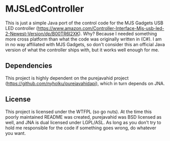 # MJSLedController
This is just a simple Java port of the control code for the MJS Gadgets USB LED controller (https://www.amazon.com/Controller-Interface-Mjs-usb-led-2-Newest-Version/dp/B00TR6I2XK).  Why?  Because I needed something more cross platform than what the code was originally written in (C#).  I am in no way affiliated with MJS Gadgets, so don't consider this an official Java version of what the controller ships with, but it works well enough for me.
## Dependencies
This project is highly dependent on the purejavahid project (https://github.com/nyholku/purejavahidapi), which in turn depends on JNA.
## License
This project is licensed under the WTFPL (so go nuts).  At the time this poorly maintained README was created, purejavahid was BSD licensed as well, and JNA is dual licensed under LGPL/ASL.  As long as you don't try to hold me responsible for the code if something goes wrong, do whatever you want.

